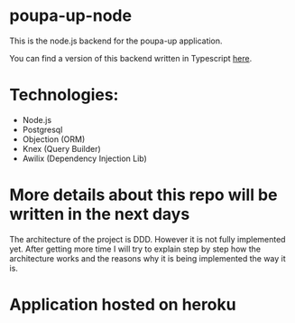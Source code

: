 # poupa-up-node

This is the node.js backend for the poupa-up application.

You can find a version of this backend written in Typescript [here](https://github.com/AlexandreResende/poupa-up).

# Technologies:

- Node.js
- Postgresql
- Objection (ORM)
- Knex (Query Builder)
- Awilix (Dependency Injection Lib)

# More details about this repo will be written in the next days

The architecture of the project is DDD. However it is not fully implemented yet.
After getting more time I will try to explain step by step how the architecture
works and the reasons why it is being implemented the way it is.

# Application hosted on heroku